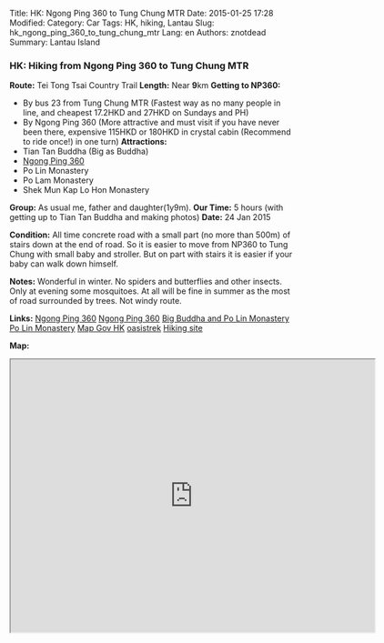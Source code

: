 Title: HK: Ngong Ping 360 to Tung Chung MTR
Date: 2015-01-25 17:28
Modified: 
Category: Car
Tags: HK,  hiking, Lantau
Slug: hk_ngong_ping_360_to_tung_chung_mtr
Lang: en
Authors: znotdead
Summary: Lantau Island

### HK: Hiking from Ngong Ping 360 to Tung Chung MTR

**Route:** Tei Tong Tsai Country Trail
**Length:** Near **9**km
**Getting to NP360:**
 - By bus 23 from Tung Chung MTR (Fastest way as no many people in line, and cheapest 17.2HKD and 27HKD on Sundays and PH)
 - By Ngong Ping 360 (More attractive and must visit if you have never been there, expensive 115HKD or 180HKD in crystal cabin (Recommend to ride once!) in one turn)
**Attractions:**
 - Tian Tan Buddha (Big as Buddha)
 - [Ngong Ping 360](http://www.np360.com.hk/en/)
 - Po Lin Monastery
 - Po Lam Monastery
 - Shek Mun Kap Lo Hon Monastery

**Group:** As usual me, father and daughter(1y9m).
**Our Time:** 5 hours (with getting up to Tian Tan Buddha and making photos)
**Date:** 24 Jan 2015

**Condition:**
All time concrete road with a small part (no more than 500m) of stairs down at the end of road. So it is easier to move from NP360 to Tung Chung with small baby and stroller. But on part with stairs it is easier if your baby can walk down himself.

**Notes:**
Wonderful in winter. No spiders and butterflies and other insects. Only at evening some mosquitoes. At all will be fine in summer as the most of road surrounded by trees. Not windy route.

**Links:**
[Ngong Ping 360](http://www.np360.com.hk/en/)
[Ngong Ping 360](http://www.discoverhongkong.com/us/see-do/great-outdoors/outlying-islands/lantau-island/ngong-ping-360.jsp)
[Big Buddha and Po Lin Monastery](http://www.discoverhongkong.com/us/see-do/culture-heritage/chinese-temples/big-buddha-and-po-lin-monastery.jsp)
[Po Lin Monastery](http://www.plm.org.hk/eng/home.php)
[Map Gov HK](http://www2.map.gov.hk/gih3/view/index.jsp)
[oasistrek](http://www.oasistrek.com)
[Hiking site](http://hiking.gov.hk/eng)

**Map:**
<iframe src="https://www.google.com/maps/d/embed?mid=zLClmVqlU_kM.kkVpAi3Ov7L4" width="640" height="480"></iframe>
